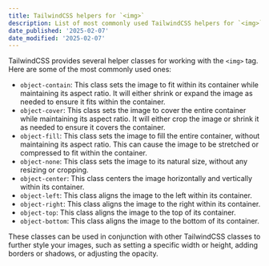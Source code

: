 ```yaml
---
title: TailwindCSS helpers for `<img>`
description: List of most commonly used TailwindCSS helpers for `<img>`
date_published: '2025-02-07'
date_modified: '2025-02-07'
---
```


TailwindCSS provides several helper classes for working with the `<img>` tag. Here are some of the most commonly used ones: 
- `object-contain`: This class sets the image to fit within its container while maintaining its aspect ratio. It will either shrink or expand the image as needed to ensure it fits within the container. 
- `object-cover`: This class sets the image to cover the entire container while maintaining its aspect ratio. It will either crop the image or shrink it as needed to ensure it covers the container. 
- `object-fill`: This class sets the image to fill the entire container, without maintaining its aspect ratio. This can cause the image to be stretched or compressed to fit within the container. 
- `object-none`: This class sets the image to its natural size, without any resizing or cropping. 
- `object-center`: This class centers the image horizontally and vertically within its container. 
- `object-left`: This class aligns the image to the left within its container. 
- `object-right`: This class aligns the image to the right within its container. 
- `object-top`: This class aligns the image to the top of its container. 
- `object-bottom`: This class aligns the image to the bottom of its container.

These classes can be used in conjunction with other TailwindCSS classes to further style your images, such as setting a specific width or height, adding borders or shadows, or adjusting the opacity.

